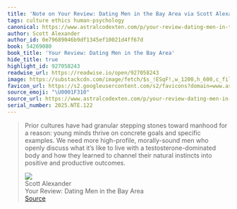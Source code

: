 ```yaml
---
title: 'Note on Your Review: Dating Men in the Bay Area via Scott Alexander'
tags: culture ethics human-psychology
canonical: https://www.astralcodexten.com/p/your-review-dating-men-in-the-bay?utm_source=post-email-title&publication_id=89120&post_id=167094307&utm_campaign=email-post-title&isFreemail=true&r=1yfu1j&triedRedirect=true&utm_medium=email
author: Scott Alexander
author_id: 0e79689046b9df1345ef10021d4ff67d
book: 54269080
book_title: 'Your Review: Dating Men in the Bay Area'
hide_title: true
highlight_id: 927058243
readwise_url: https://readwise.io/open/927058243
image: https://substackcdn.com/image/fetch/$s_!ESqF!,w_1200,h_600,c_fill,f_jpg,q_auto:good,fl_progressive:steep,g_auto/https%3A%2F%2Fsubstack-post-media.s3.amazonaws.com%2Fpublic%2Fimages%2F598d05dc-2de3-4447-b025-1d9b90e4ac7e_372x248.png
favicon_url: https://s2.googleusercontent.com/s2/favicons?domain=www.astralcodexten.com
source_emoji: "\U0001F310"
source_url: https://www.astralcodexten.com/p/your-review-dating-men-in-the-bay?utm_source=post-email-title&publication_id=89120&post_id=167094307&utm_campaign=email-post-title&isFreemail=true&r=1yfu1j&triedRedirect=true&utm_medium=email#:~:text=Prior%20cultures%20have,and%20productive%20outcomes.
serial_number: 2025.NTE.122
---
```

> Prior cultures have had granular stepping stones toward manhood for a reason: young minds thrive on concrete goals and specific examples. We need more high-profile, morally-sound men who openly discuss what it’s like to live with a testosterone-dominated body and how they learned to channel their natural instincts into positive and productive outcomes.
> <div class="quoteback-footer"><div class="quoteback-avatar"><img class="mini-favicon" src="https://s2.googleusercontent.com/s2/favicons?domain=www.astralcodexten.com"></div><div class="quoteback-metadata"><div class="metadata-inner"><span style="display:none">FROM:</span><div aria-label="Scott Alexander" class="quoteback-author"> Scott Alexander</div><div aria-label="Your Review: Dating Men in the Bay Area" class="quoteback-title"> Your Review: Dating Men in the Bay Area</div></div></div><div class="quoteback-backlink"><a target="_blank" aria-label="go to the full text of this quotation" rel="noopener" href="https://www.astralcodexten.com/p/your-review-dating-men-in-the-bay?utm_source=post-email-title&publication_id=89120&post_id=167094307&utm_campaign=email-post-title&isFreemail=true&r=1yfu1j&triedRedirect=true&utm_medium=email#:~:text=Prior%20cultures%20have,and%20productive%20outcomes." class="quoteback-arrow"> Source</a></div></div>
